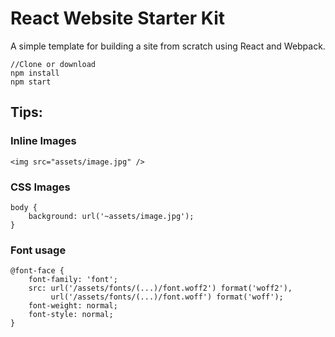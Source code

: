# React Website Starter Kit
A simple template for building a site from scratch using React and Webpack.

	//Clone or download
	npm install
	npm start

## Tips:

### Inline Images
	<img src="assets/image.jpg" />

### CSS Images
	body {
		background: url('~assets/image.jpg');
	}

### Font usage
	@font-face {
	    font-family: 'font';
	    src: url('/assets/fonts/(...)/font.woff2') format('woff2'),
	         url('/assets/fonts/(...)/font.woff') format('woff');
	    font-weight: normal;
	    font-style: normal;
	}